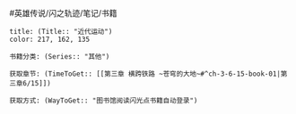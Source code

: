 #英雄传说/闪之轨迹/笔记/书籍
```ad-note
title: (Title:: "近代运动")
color: 217, 162, 135

书籍分类: (Series:: "其他")

获取章节: (TimeToGet:: [[第三章 横跨铁路 ~苍穹的大地~#^ch-3-6-15-book-01|第三章6/15]])

获取方式: (WayToGet:: "图书馆阅读闪光点书籍自动登录")

```
